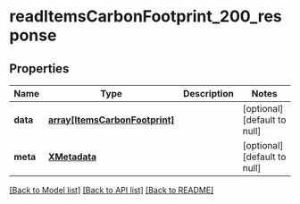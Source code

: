 # readItemsCarbonFootprint_200_response

## Properties
Name | Type | Description | Notes
------------ | ------------- | ------------- | -------------
**data** | [**array[ItemsCarbonFootprint]**](ItemsCarbonFootprint.md) |  | [optional] [default to null]
**meta** | [**XMetadata**](XMetadata.md) |  | [optional] [default to null]

[[Back to Model list]](../README.md#documentation-for-models) [[Back to API list]](../README.md#documentation-for-api-endpoints) [[Back to README]](../README.md)


